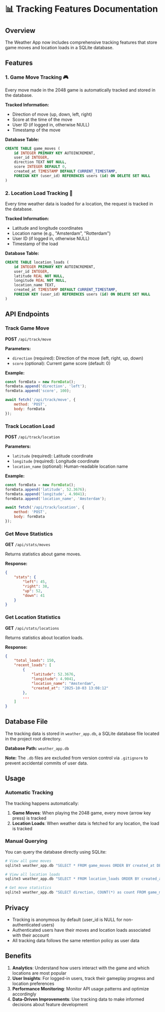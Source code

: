 # 📊 Tracking Features Documentation

## Overview

The Weather App now includes comprehensive tracking features that store game moves and location loads in a SQLite database.

## Features

### 1. Game Move Tracking 🎮

Every move made in the 2048 game is automatically tracked and stored in the database.

**Tracked Information:**
- Direction of move (up, down, left, right)
- Score at the time of the move
- User ID (if logged in, otherwise NULL)
- Timestamp of the move

**Database Table:**
```sql
CREATE TABLE game_moves (
    id INTEGER PRIMARY KEY AUTOINCREMENT,
    user_id INTEGER,
    direction TEXT NOT NULL,
    score INTEGER DEFAULT 0,
    created_at TIMESTAMP DEFAULT CURRENT_TIMESTAMP,
    FOREIGN KEY (user_id) REFERENCES users (id) ON DELETE SET NULL
)
```

### 2. Location Load Tracking 📍

Every time weather data is loaded for a location, the request is tracked in the database.

**Tracked Information:**
- Latitude and longitude coordinates
- Location name (e.g., "Amsterdam", "Rotterdam")
- User ID (if logged in, otherwise NULL)
- Timestamp of the load

**Database Table:**
```sql
CREATE TABLE location_loads (
    id INTEGER PRIMARY KEY AUTOINCREMENT,
    user_id INTEGER,
    latitude REAL NOT NULL,
    longitude REAL NOT NULL,
    location_name TEXT,
    created_at TIMESTAMP DEFAULT CURRENT_TIMESTAMP,
    FOREIGN KEY (user_id) REFERENCES users (id) ON DELETE SET NULL
)
```

## API Endpoints

### Track Game Move
**POST** `/api/track/move`

**Parameters:**
- `direction` (required): Direction of the move (left, right, up, down)
- `score` (optional): Current game score (default: 0)

**Example:**
```javascript
const formData = new FormData();
formData.append('direction', 'left');
formData.append('score', 100);

await fetch('/api/track/move', {
    method: 'POST',
    body: formData
});
```

### Track Location Load
**POST** `/api/track/location`

**Parameters:**
- `latitude` (required): Latitude coordinate
- `longitude` (required): Longitude coordinate
- `location_name` (optional): Human-readable location name

**Example:**
```javascript
const formData = new FormData();
formData.append('latitude', 52.3676);
formData.append('longitude', 4.9041);
formData.append('location_name', 'Amsterdam');

await fetch('/api/track/location', {
    method: 'POST',
    body: formData
});
```

### Get Move Statistics
**GET** `/api/stats/moves`

Returns statistics about game moves.

**Response:**
```json
{
    "stats": {
        "left": 45,
        "right": 38,
        "up": 52,
        "down": 41
    }
}
```

### Get Location Statistics
**GET** `/api/stats/locations`

Returns statistics about location loads.

**Response:**
```json
{
    "total_loads": 150,
    "recent_loads": [
        {
            "latitude": 52.3676,
            "longitude": 4.9041,
            "location_name": "Amsterdam",
            "created_at": "2025-10-03 13:08:12"
        },
        ...
    ]
}
```

## Database File

The tracking data is stored in `weather_app.db`, a SQLite database file located in the project root directory.

**Database Path:** `weather_app.db`

**Note:** The `.db` files are excluded from version control via `.gitignore` to prevent accidental commits of user data.

## Usage

### Automatic Tracking

The tracking happens automatically:

1. **Game Moves**: When playing the 2048 game, every move (arrow key press) is tracked
2. **Location Loads**: When weather data is fetched for any location, the load is tracked

### Manual Querying

You can query the database directly using SQLite:

```bash
# View all game moves
sqlite3 weather_app.db "SELECT * FROM game_moves ORDER BY created_at DESC LIMIT 10;"

# View all location loads
sqlite3 weather_app.db "SELECT * FROM location_loads ORDER BY created_at DESC LIMIT 10;"

# Get move statistics
sqlite3 weather_app.db "SELECT direction, COUNT(*) as count FROM game_moves GROUP BY direction;"
```

## Privacy

- Tracking is anonymous by default (user_id is NULL for non-authenticated users)
- Authenticated users have their moves and location loads associated with their account
- All tracking data follows the same retention policy as user data

## Benefits

1. **Analytics**: Understand how users interact with the game and which locations are most popular
2. **User Insights**: For logged-in users, track their gameplay progress and location preferences
3. **Performance Monitoring**: Monitor API usage patterns and optimize accordingly
4. **Data-Driven Improvements**: Use tracking data to make informed decisions about feature development
